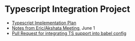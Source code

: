 # Typescript Integration Project
 - [Typescript Implementation Plan](https://docs.google.com/document/d/18VDaM21yDwct6vbgF5Kjr5SNw6bX_F4DrsVrVJwFpS0/edit)
 - [Notes from Eric/Akshata Meeting](https://docs.google.com/document/d/1LUkty-6GC5SD3_Brp5xYZU6GbEKxJ9xSLt9heKhE2Ow/edit), June 1
 - [Pull Request for integrating TS support into babel config](https://github.com/QuorumUS/quorum-site/pull/25867)